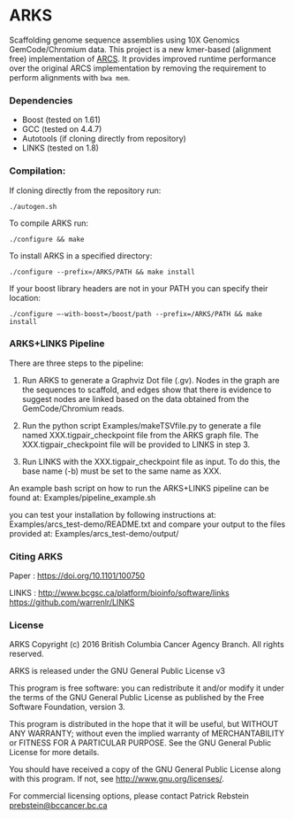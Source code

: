 # ARKS

Scaffolding genome sequence assemblies using 10X Genomics GemCode/Chromium data.
This project is a new kmer-based (alignment free) implementation of
[ARCS](https://github.com/bcgsc/arcs). It provides improved runtime performance
over the original ARCS implementation by removing the requirement to perform
alignments with `bwa mem`.

### Dependencies
* Boost (tested on 1.61)
* GCC (tested on 4.4.7)
* Autotools (if cloning directly from repository) 
* LINKS (tested on 1.8)

### Compilation:
If cloning directly from the repository run:
```
./autogen.sh
```
To compile ARKS run:
```
./configure && make
```
To install ARKS in a specified directory:
```
./configure --prefix=/ARKS/PATH && make install
```
If your boost library headers are not in your PATH you can specify their location:
```
./configure –-with-boost=/boost/path --prefix=/ARKS/PATH && make install
```

### ARKS+LINKS Pipeline 

There are three steps to the pipeline:

1. Run ARKS to generate a Graphviz Dot file (.gv). Nodes in the graph are the sequences to scaffold, and edges show that there is evidence to suggest nodes are linked based on the data obtained from the GemCode/Chromium reads.

2. Run the python script Examples/makeTSVfile.py to generate a file named XXX.tigpair_checkpoint file from the ARKS graph file. The XXX.tigpair_checkpoint file will be provided to LINKS in step 3.

3. Run LINKS with the XXX.tigpair_checkpoint file as input. To do this, the base name (-b) must be set to the same name as XXX.

An example bash script on how to run the ARKS+LINKS pipeline can be found at: Examples/pipeline_example.sh

you can test your installation by following instructions at: Examples/arcs_test-demo/README.txt
and compare your output to the files provided at: Examples/arcs_test-demo/output/ 

### Citing ARKS

Paper :
https://doi.org/10.1101/100750


LINKS :
http://www.bcgsc.ca/platform/bioinfo/software/links
https://github.com/warrenlr/LINKS


### License  

ARKS Copyright (c) 2016 British Columbia Cancer Agency Branch.  All rights reserved.

ARKS is released under the GNU General Public License v3

This program is free software: you can redistribute it and/or modify it under the terms of the GNU General Public License as published by the Free Software Foundation, version 3.

This program is distributed in the hope that it will be useful, but WITHOUT ANY WARRANTY; without even the implied warranty of MERCHANTABILITY or FITNESS FOR A PARTICULAR PURPOSE. See the GNU General Public License for more details.

You should have received a copy of the GNU General Public License along with this program. If not, see <http://www.gnu.org/licenses/>.

For commercial licensing options, please contact Patrick Rebstein <prebstein@bccancer.bc.ca>
